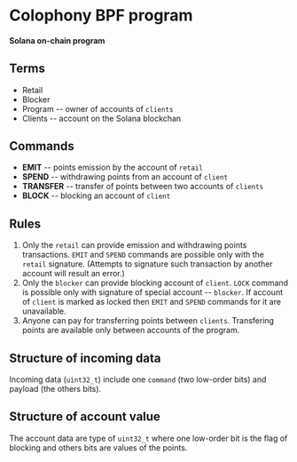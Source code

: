 # Colophony BPF program

#### __Solana on-chain program__

## Terms

- Retail
- Blocker
- Program -- owner of accounts of `clients`
- Clients -- account on the Solana blockchan


## Commands

- **EMIT** -- points emission by the account of `retail`
- **SPEND** -- withdrawing points from an account of `client` 
- **TRANSFER** -- transfer of points between two accounts of `clients`
- **BLOCK** -- blocking an account of `client`

## Rules

1. Only the `retail` can provide emission and withdrawing points transactions.
   `EMIT` and `SPEND` commands are possible only with the `retail` signature.
   (Attempts to signature such transaction by another account will result an error.)
2. Only the `blocker` can provide blocking account of `client`.
   `LOCK` command is possible only with signature of special account -- `blocker`.
   If account of `client` is marked as locked then `EMIT` and `SPEND` commands for it are unavailable.
3. Anyone can pay for transferring points between `clients`.
   Transfering points are available only between accounts of the program.

## Structure of incoming data

Incoming data (`uint32_t`) include one `command` (two low-order bits) and payload (the others bits).

## Structure of account value

The account data are type of `uint32_t` where one low-order bit is the flag of blocking and others bits are values of the points.